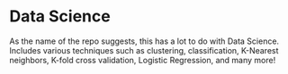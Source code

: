 # Data Science
As the name of the repo suggests, this has a lot to do with Data Science. Includes various techniques such as clustering, classification, K-Nearest neighbors, K-fold cross validation, Logistic Regression, and many more!
